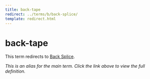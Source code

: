 ```yaml
---
title: back-tape
redirect: ../terms/b/back-splice/
template: redirect.html
---
```


# back-tape

This term redirects to [Back Splice](../terms/b/back-splice/).

*This is an alias for the main term. Click the link above to view the full definition.*
